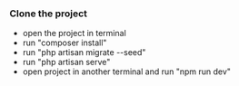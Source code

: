 ### Clone the project
- open the project in terminal
- run "composer install"
- run "php artisan migrate --seed"
- run "php artisan serve"
- open project in another terminal and run "npm run dev"
